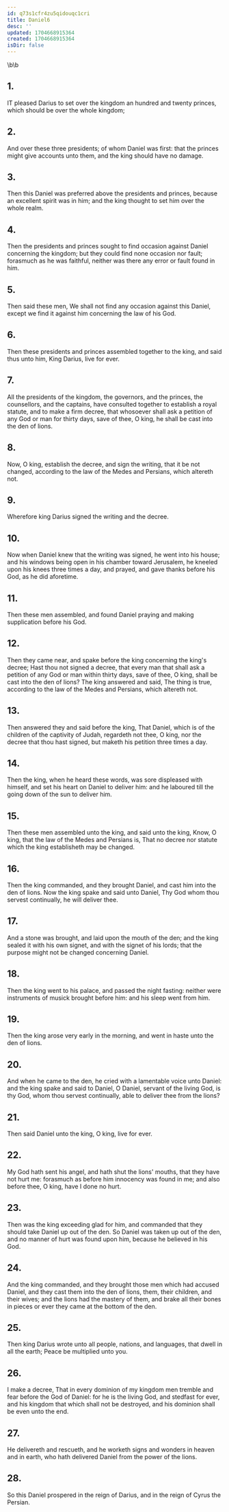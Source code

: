 ```yaml
---
id: q73s1cfr4zu5qidouqc1cri
title: Daniel6
desc: ''
updated: 1704668915364
created: 1704668915364
isDir: false
---
```

\b\b
## 1.
IT pleased Darius to set over the kingdom an hundred and twenty princes, which should be over the whole kingdom;
## 2.
And over these three presidents; of whom Daniel was first: that the princes might give accounts unto them, and the king should have no damage.
## 3.
Then this Daniel was preferred above the presidents and princes, because an excellent spirit was in him; and the king thought to set him over the whole realm.
## 4.
Then the presidents and princes sought to find occasion against Daniel concerning the kingdom; but they could find none occasion nor fault; forasmuch as he was faithful, neither was there any error or fault found in him.
## 5.
Then said these men, We shall not find any occasion against this Daniel, except we find it against him concerning the law of his God.
## 6.
Then these presidents and princes assembled together to the king, and said thus unto him, King Darius, live for ever.
## 7.
All the presidents of the kingdom, the governors, and the princes, the counsellors, and the captains, have consulted together to establish a royal statute, and to make a firm decree, that whosoever shall ask a petition of any God or man for thirty days, save of thee, O king, he shall be cast into the den of lions.
## 8.
Now, O king, establish the decree, and sign the writing, that it be not changed, according to the law of the Medes and Persians, which altereth not.
## 9.
Wherefore king Darius signed the writing and the decree.
## 10.
Now when Daniel knew that the writing was signed, he went into his house; and his windows being open in his chamber toward Jerusalem, he kneeled upon his knees three times a day, and prayed, and gave thanks before his God, as he did aforetime.
## 11.
Then these men assembled, and found Daniel praying and making supplication before his God.
## 12.
Then they came near, and spake before the king concerning the king's decree; Hast thou not signed a decree, that every man that shall ask a petition of any God or man within thirty days, save of thee, O king, shall be cast into the den of lions?  The king answered and said, The thing is true, according to the law of the Medes and Persians, which altereth not.
## 13.
Then answered they and said before the king, That Daniel, which is of the children of the captivity of Judah, regardeth not thee, O king, nor the decree that thou hast signed, but maketh his petition three times a day.
## 14.
Then the king, when he heard these words, was sore displeased with himself, and set his heart on Daniel to deliver him: and he laboured till the going down of the sun to deliver him.
## 15.
Then these men assembled unto the king, and said unto the king, Know, O king, that the law of the Medes and Persians is, That no decree nor statute which the king establisheth may be changed.
## 16.
Then the king commanded, and they brought Daniel, and cast him into the den of lions.  Now the king spake and said unto Daniel, Thy God whom thou servest continually, he will deliver thee.
## 17.
And a stone was brought, and laid upon the mouth of the den; and the king sealed it with his own signet, and with the signet of his lords; that the purpose might not be changed concerning Daniel.
## 18.
Then the king went to his palace, and passed the night fasting: neither were instruments of musick brought before him: and his sleep went from him.
## 19.
Then the king arose very early in the morning, and went in haste unto the den of lions.
## 20.
And when he came to the den, he cried with a lamentable voice unto Daniel: and the king spake and said to Daniel, O Daniel, servant of the living God, is thy God, whom thou servest continually, able to deliver thee from the lions?
## 21.
Then said Daniel unto the king, O king, live for ever.
## 22.
My God hath sent his angel, and hath shut the lions' mouths, that they have not hurt me: forasmuch as before him innocency was found in me; and also before thee, O king, have I done no hurt.
## 23.
Then was the king exceeding glad for him, and commanded that they should take Daniel up out of the den.  So Daniel was taken up out of the den, and no manner of hurt was found upon him, because he believed in his God.
## 24.
And the king commanded, and they brought those men which had accused Daniel, and they cast them into the den of lions, them, their children, and their wives; and the lions had the mastery of them, and brake all their bones in pieces or ever they came at the bottom of the den.
## 25.
Then king Darius wrote unto all people, nations, and languages, that dwell in all the earth; Peace be multiplied unto you.
## 26.
I make a decree, That in every dominion of my kingdom men tremble and fear before the God of Daniel: for he is the living God, and stedfast for ever, and his kingdom that which shall not be destroyed, and his dominion shall be even unto the end.
## 27.
He delivereth and rescueth, and he worketh signs and wonders in heaven and in earth, who hath delivered Daniel from the power of the lions.
## 28.
So this Daniel prospered in the reign of Darius, and in the reign of Cyrus the Persian.
